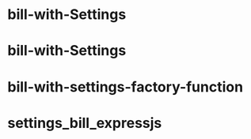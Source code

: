 # bill-with-Settings
# bill-with-Settings
# bill-with-settings-factory-function
# settings_bill_expressjs
